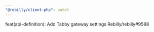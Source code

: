```yaml
---
"@rebilly/client-php": patch
---
```


feat(api-definition): Add Tabby gateway settings Rebilly/rebilly#9588
